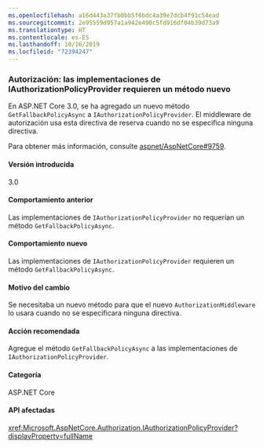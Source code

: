 ```yaml
---
ms.openlocfilehash: a16d443a37fb0bb5f6bdc4a39e7dcb4f91c54ead
ms.sourcegitcommit: 2e95559d957a1a942e490c5fd916df04b39d73a9
ms.translationtype: HT
ms.contentlocale: es-ES
ms.lasthandoff: 10/16/2019
ms.locfileid: "72394247"
---
```

### <a name="authorization-iauthorizationpolicyprovider-implementations-require-new-method"></a>Autorización: las implementaciones de IAuthorizationPolicyProvider requieren un método nuevo

En ASP.NET Core 3.0, se ha agregado un nuevo método `GetFallbackPolicyAsync` a `IAuthorizationPolicyProvider`. El middleware de autorización usa esta directiva de reserva cuando no se especifica ninguna directiva.

Para obtener más información, consulte [aspnet/AspNetCore#9759](https://github.com/aspnet/AspNetCore/pull/9759). 

#### <a name="version-introduced"></a>Versión introducida

3.0

#### <a name="old-behavior"></a>Comportamiento anterior

Las implementaciones de `IAuthorizationPolicyProvider` no requerían un método `GetFallbackPolicyAsync`.

#### <a name="new-behavior"></a>Comportamiento nuevo

Las implementaciones de `IAuthorizationPolicyProvider` requieren un método `GetFallbackPolicyAsync`.

#### <a name="reason-for-change"></a>Motivo del cambio

Se necesitaba un nuevo método para que el nuevo `AuthorizationMiddleware` lo usara cuando no se especificara ninguna directiva.

#### <a name="recommended-action"></a>Acción recomendada

Agregue el método `GetFallbackPolicyAsync` a las implementaciones de `IAuthorizationPolicyProvider`.

#### <a name="category"></a>Categoría

ASP.NET Core

#### <a name="affected-apis"></a>API afectadas

<xref:Microsoft.AspNetCore.Authorization.IAuthorizationPolicyProvider?displayProperty=fullName>

<!-- 

#### Affected APIs

`T:Microsoft.AspNetCore.Authorization.IAuthorizationPolicyProvider`

-->
